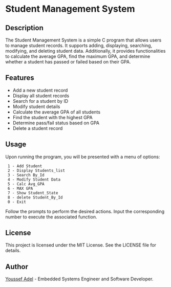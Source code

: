 # Student Management System

## Description
  The Student Management System is a simple C program that allows users to manage student records. It supports adding, displaying, searching, modifying, and deleting student data.
Additionally, it provides functionalities to calculate the average GPA, find the maximum GPA, and determine whether a student has passed or failed based on their GPA.

## Features
- Add a new student record
- Display all student records
- Search for a student by ID
- Modify student details
- Calculate the average GPA of all students
- Find the student with the highest GPA
- Determine pass/fail status based on GPA
- Delete a student record

## Usage
Upon running the program, you will be presented with a menu of options:
```text
 1 - Add Student 
 2 - Display Students_list
 3 - Search By_Id
 4 - Modify Student Data
 5 - Calc Avg_GPA 
 6 - MAX GPA 
 7 - Show Student_State
 8 - delete Student_By_Id
 0 - Exit
```
Follow the prompts to perform the desired actions. Input the corresponding number to execute the associated function.

## License
This project is licensed under the MIT License. See the LICENSE file for details.

## Author
[Youssef Adel](https://www.linkedin.com/in/youssef-adel/) - Embedded Systems Engineer and Software Developer.
